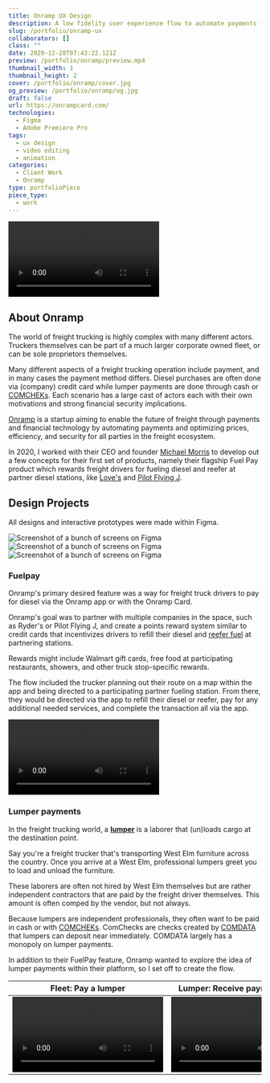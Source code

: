 ```yaml
---
title: Onramp UX Design
description: A low fidelity user experience flow to automate payments for drivers in the freight ecosystem and reward drivers.
slug: /portfolio/onramp-ux
collaborators: []
class: ""
date: 2020-12-28T07:43:22.121Z
preview: /portfolio/onramp/preview.mp4
thumbnail_width: 1
thumbnail_height: 2
cover: /portfolio/onramp/cover.jpg
og_preview: /portfolio/onramp/og.jpg
draft: false
url: https://onrampcard.com/
technologies:
  - Figma
  - Adobe Premiere Pro
tags:
  - ux design
  - video editing
  - animation
categories:
  - Client Work
  - Onramp
type: portfolioPiece
piece_type:
  - work
---
```


![Video of a mobile UX flow for fueling a freight truck](/optimized/portfolio/onramp/fuelpay.mp4)

## About Onramp

The world of freight trucking is highly complex with many different actors. Truckers themselves can be part of a much larger corporate owned fleet, or can be sole proprietors themselves.

Many different aspects of a freight trucking operation include payment, and in many cases the payment method differs. Diesel purchases are often done via (company) credit card while lumper payments are done through cash or [COMCHEKs](https://www.comdata.com/products-services/comchek/). Each scenario has a large cast of actors each with their own motivations and strong financial security implications.

[Onramp](https://onrampcard.com/) is a startup aiming to enable the future of freight through payments and financial technology by automating payments and optimizing prices, efficiency, and security for all parties in the freight ecosystem.

In 2020, I worked with their CEO and founder [Michael Morris](https://www.linkedin.com/in/mdbmorris/) to develop out a few concepts for their first set of products, namely their flagship Fuel Pay product which rewards freight drivers for fueling diesel and reefer at partner diesel stations, like [Love's](https://www.loves.com/) and [Pilot Flying J](https://pilotflyingj.com/).

## Design Projects

All designs and interactive prototypes were made within Figma.

![Screenshot of a bunch of screens on Figma](/optimized/portfolio/onramp/pilotflyingj_figma.webp)
![Screenshot of a bunch of screens on Figma](/optimized/portfolio/onramp/figma.webp)
![Screenshot of a bunch of screens on Figma](/optimized/portfolio/onramp/cover.webp)


### Fuelpay

Onramp's primary desired feature was a way for freight truck drivers to pay for diesel via the Onramp app or with the Onramp Card.

Onramp's goal was to partner with multiple companies in the space, such as Ryder's or Pilot Flying J, and create a points reward system similar to credit cards that incentivizes drivers to refill their diesel and [reefer fuel](https://fosterfuels.com/reefer-trailer-fueling-services) at partnering stations.

Rewards might include Walmart gift cards, free food at participating restaurants, showers, and other truck stop-specific rewards.

The flow included the trucker planning out their route on a map within the app and being directed to a participating partner fueling station. From there, they would be directed via the app to refill their diesel or reefer, pay for any additional needed services, and complete the transaction all via the app.

![Video of a mobile UX flow for fueling a freight truck](/optimized/portfolio/onramp/fuelpay.mp4)


### Lumper payments

In the freight trucking world, a [**lumper**](https://www.relaypayments.com/blog/what-is-a-lumper-and-lumper-payment) is a laborer that (un)loads cargo at the destination point.

Say you're a freight trucker that's transporting West Elm furniture across the country. Once you arrive at a West Elm, professional lumpers greet you to load and unload the furniture.

These laborers are often not hired by West Elm themselves but are rather independent contractors that are paid by the freight driver themselves. This amount is often comped by the vendor, but not always.

Because lumpers are independent professionals, they often want to be paid in cash or with [COMCHEKs](https://www.comdata.com/products-services/comchek/). ComChecks are checks created by [COMDATA](https://www.comdata.com/) that lumpers can deposit near immediately. COMDATA largely has a monopoly on lumper payments.

In addition to their FuelPay feature, Onramp wanted to explore the idea of lumper payments within their platform, so I set off to create the flow.

| Fleet: Pay a lumper | Lumper: Receive payment via SMS | Lumper: Receive payment via Email |
| -- | -- | -- | 
| ![](/optimized/portfolio/onramp/EM-PayLumper.mp4) | ![](/optimized/portfolio/onramp/EM-LumperSMS.mp4) | ![](/optimized/portfolio/onramp/EM-LumperEmail.mp4) |
